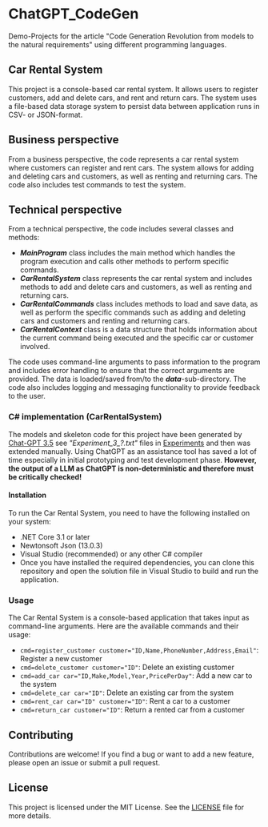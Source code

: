# ChatGPT_CodeGen
Demo-Projects for the article "Code Generation Revolution from models to the natural requirements" using different programming languages. 

## Car Rental System 
This project is a console-based car rental system. It allows users to register customers, add and delete cars, and rent and return cars. 
The system uses a file-based data storage system to persist data between application runs in CSV- or JSON-format.

## Business perspective
From a business perspective, the code represents a car rental system where customers can register and rent cars. 
The system allows for adding and deleting cars and customers, as well as renting and returning cars. 
The code also includes test commands to test the system.

## Technical perspective
From a technical perspective, the code includes several classes and methods:

- ***MainProgram*** class includes the main method which handles the program execution and calls other methods to perform specific commands. 
- ***CarRentalSystem*** class represents the car rental system and includes methods to add and delete cars and customers, as well as renting and returning cars. 
- ***CarRentalCommands*** class includes methods to load and save data, as well as perform the specific commands such as adding and deleting cars and customers and renting and returning cars.
- ***CarRentalContext*** class is a data structure that holds information about the current command being executed and the specific car or customer involved. 

The code uses command-line arguments to pass information to the program and includes error handling to ensure that the correct arguments are provided. 
The data is loaded/saved from/to the ***data***-sub-directory. 
The code also includes logging and messaging functionality to provide feedback to the user.

### C# implementation (CarRentalSystem)
The models and skeleton code for this project have been generated by [Chat-GPT 3.5](https://chat.openai.com/) see *"Experiment_3_?.txt"* files in [Experiments](Experiments) and then was extended manually.
Using ChatGPT as an assistance tool has saved a lot of time especially in initial prototyping and test development phase. 
**However, the output of a LLM as ChatGPT is non-deterministic and therefore must be critically checked!**

#### Installation
To run the Car Rental System, you need to have the following installed on your system:

- .NET Core 3.1 or later
- Newtonsoft Json (13.0.3)
- Visual Studio (recommended) or any other C# compiler
- Once you have installed the required dependencies, you can clone this repository and open the solution file in Visual Studio to build and run the application.

### Usage
The Car Rental System is a console-based application that takes input as command-line arguments. Here are the available commands and their usage:

- `cmd=register_customer customer="ID,Name,PhoneNumber,Address,Email"`: Register a new customer
- `cmd=delete_customer customer="ID"`: Delete an existing customer
- `cmd=add_car car="ID,Make,Model,Year,PricePerDay"`: Add a new car to the system
- `cmd=delete_car car="ID"`: Delete an existing car from the system
- `cmd=rent_car car="ID" customer="ID"`: Rent a car to a customer
- `cmd=return_car customer="ID"`: Return a rented car from a customer

## Contributing
Contributions are welcome! If you find a bug or want to add a new feature, please open an issue or submit a pull request.

## License
This project is licensed under the MIT License. See the [LICENSE](LICENSE) file for more details.